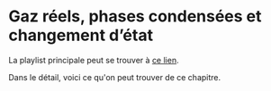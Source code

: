 # Gaz réels, phases condensées et changement d’état

La playlist principale peut se trouver à [ce lien](https://youtube.com/playlist?list=PLEABsk5Xlyk5ME9QkD3PGimsa4-gnkXij).

Dans le détail, voici ce qu'on peut trouver de ce chapitre.

